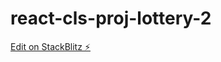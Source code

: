 # react-cls-proj-lottery-2

[Edit on StackBlitz ⚡️](https://stackblitz.com/edit/react-cls-proj-lottery-2)